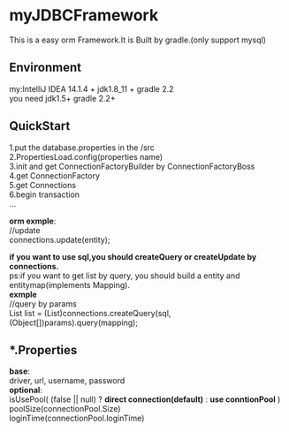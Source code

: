 # myJDBCFramework
This is a easy orm Framework.It is Built by gradle.(only support mysql)  

## Environment
my:IntelliJ IDEA 14.1.4 + jdk1.8_11 + gradle 2.2    
you need jdk1.5+ gradle 2.2+  


## QuickStart

1.put the database.properties in the /src  
2.PropertiesLoad.config(properties name)  
3.init and get ConnectionFactoryBuilder by ConnectionFactoryBoss  
4.get ConnectionFactory  
5.get Connections  
6.begin transaction  
...   


**orm exmple**:  
//update      
connections.update(entity);   



**if you want to use sql,you should createQuery or createUpdate by connections.**        
ps:if you want to get list<entity> by query, you should build a entity and entitymap(implements Mapping).    
**exmple**   
//query by params  
List<entity> list = (List<entity>)connections.createQuery(sql, (Object[])params).query(mapping);   


## *.Properties
**base**:  
driver, url, username, password  
__optional__:  
isUsePool( (false || null) ? __direct connection(default)__ : __use conntionPool__ )  
poolSize(connectionPool.Size)  
loginTime(connectionPool.loginTime) 
